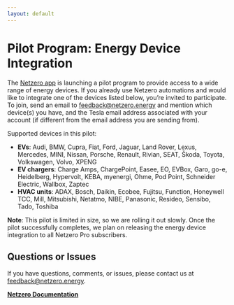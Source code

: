 ```yaml
---
layout: default
---
```


# Pilot Program: Energy Device Integration

The [Netzero app](https://www.netzero.energy) is launching a pilot program to provide access to a wide range of energy devices. If you already use Netzero automations and would like to integrate one of the devices listed below, you’re invited to participate. To join, send an email to [feedback@netzero.energy](mailto:feedback@netzero.energy) and mention which device(s) you have, and the Tesla email address associated with your account (if different from the email address you are sending from).

Supported devices in this pilot:
- **EVs**: Audi, BMW, Cupra, Fiat, Ford, Jaguar, Land Rover, Lexus, Mercedes, MINI, Nissan, Porsche, Renault, Rivian, SEAT, Škoda, Toyota, Volkswagen, Volvo, XPENG
- **EV chargers**: Charge Amps, ChargePoint, Easee, EO, EVBox, Garo, go-e, Heidelberg, Hypervolt, KEBA, myenergi, Ohme, Pod Point, Schneider Electric, Wallbox, Zaptec
- **HVAC units**: ADAX, Bosch, Daikin, Ecobee, Fujitsu, Function, Honeywell TCC, Mill, Mitsubishi, Netatmo, NIBE, Panasonic, Resideo, Sensibo, Tado, Toshiba


**Note**: This pilot is limited in size, so we are rolling it out slowly. Once the pilot successfully completes, we plan on releasing the energy device integration to
all Netzero Pro subscribers.

## Questions or Issues

If you have questions, comments, or issues, please contact us at [feedback@netzero.energy](mailto:feedback@netzero.energy).

**[Netzero Documentation](https://docs.netzero.energy)**

